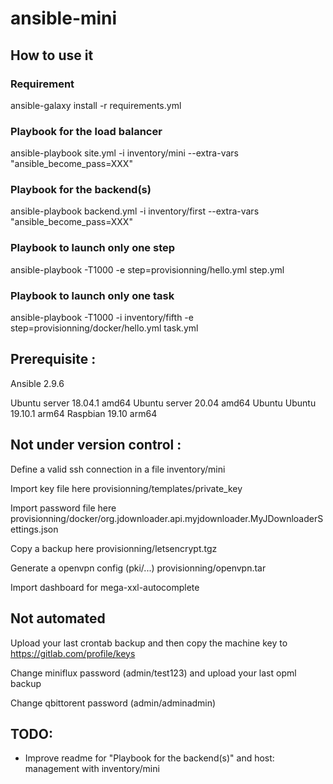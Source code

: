 # ansible-mini

## How to use it 

### Requirement

ansible-galaxy install -r requirements.yml

### Playbook for the load balancer

ansible-playbook site.yml  -i inventory/mini --extra-vars "ansible_become_pass=XXX"

### Playbook for the backend(s)

ansible-playbook backend.yml  -i inventory/first --extra-vars "ansible_become_pass=XXX"

### Playbook to launch only one step

ansible-playbook  -T1000 -e step=provisionning/hello.yml step.yml

### Playbook to launch only one task

ansible-playbook  -T1000 -i inventory/fifth -e step=provisionning/docker/hello.yml task.yml  
 
## Prerequisite :

Ansible 2.9.6

Ubuntu server 18.04.1 amd64
Ubuntu server 20.04   amd64
Ubuntu Ubuntu 19.10.1 arm64
Raspbian      19.10   arm64


## Not under version control :

Define a valid ssh connection in a file inventory/mini

Import key file here provisionning/templates/private_key

Import password file here provisionning/docker/org.jdownloader.api.myjdownloader.MyJDownloaderSettings.json

Copy a backup here provisionning/letsencrypt.tgz

Generate a openvpn config (pki/...) provisionning/openvpn.tar 

Import dashboard for mega-xxl-autocomplete

## Not automated

Upload your last crontab backup and then copy the machine key to https://gitlab.com/profile/keys

Change miniflux password (admin/test123) and upload your last opml backup

Change qbittorent password (admin/adminadmin)

## TODO:

- Improve readme for "Playbook for the backend(s)" and host: management with inventory/mini
